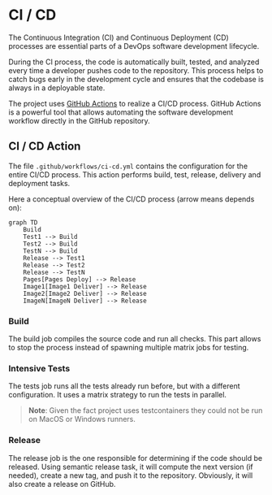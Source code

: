 # CI / CD

The Continuous Integration (CI) and Continuous Deployment (CD) processes are essential parts of a DevOps software development lifecycle.

During the CI process, the code is automatically built, tested, and analyzed every time a developer pushes code to the repository. This process helps to catch bugs early in the development cycle and ensures that the codebase is always in a deployable state.

The project uses [GitHub Actions](https://github.com/features/actions) to realize a CI/CD process. GitHub Actions is a powerful tool that allows automating the software development workflow directly in the GitHub repository.

## CI / CD Action

The file `.github/workflows/ci-cd.yml` contains the configuration for the entire CI/CD process.
This action performs build, test, release, delivery and deployment tasks.

Here a conceptual overview of the CI/CD process (arrow means depends on):

```mermaid
graph TD
    Build
    Test1 --> Build
    Test2 --> Build
    TestN --> Build
    Release --> Test1
    Release --> Test2
    Release --> TestN
    Pages[Pages Deploy] --> Release
    Image1[Image1 Deliver] --> Release
    Image2[Image2 Deliver] --> Release
    ImageN[ImageN Deliver] --> Release
```

### Build

The build job compiles the source code and run all checks.
This part allows to stop the process instead of spawning multiple matrix jobs for testing.

### Intensive Tests

The tests job runs all the tests already run before, but with a different configuration.
It uses a matrix strategy to run the tests in parallel.

> **Note**: Given the fact project uses testcontainers they could not be run on MacOS or Windows runners.

### Release

The release job is the one responsible for determining if the code should be released.
Using semantic release task, it will compute the next version (if needed), create a new tag, and push it to the repository.
Obviously, it will also create a release on GitHub.
